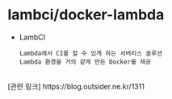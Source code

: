 # lambci/docker-lambda

* LambCI

      Lambda에서 CI를 할 수 있게 하는 서버리스 솔루션
      Lambda 환경을 거의 같게 만든 Docker를 제공

<br>
[관련 링크] https://blog.outsider.ne.kr/1311
